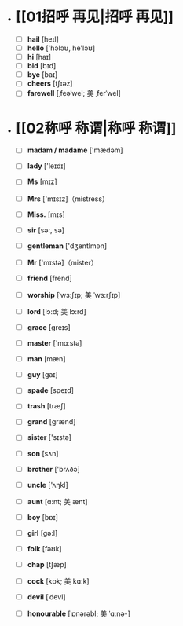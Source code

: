 - # [[01招呼 再见|招呼 再见]]
	- [ ] <span class="vocabulary">**hail**</span> [heɪl]
	- [ ] <span class="vocabulary">**hello**</span> ['hələʊ, he'ləʊ]
	- [ ] <span class="vocabulary">**hi**</span> [haɪ]
	- [ ] <span class="vocabulary">**bid**</span> [bɪd]
	- [ ] <span class="vocabulary">**bye**</span> [baɪ]
	- [ ] <span class="vocabulary">**cheers**</span> [tʃɪəz]
	- [ ] <span class="vocabulary">**farewell**</span> [ˌfeəˈwel; 美 ˌferˈwel]
- # [[02称呼 称谓|称呼 称谓]]
	- [ ] <span class="vocabulary">**madam / madame**</span> ['mædəm]
	- [ ] <span class="vocabulary">**lady**</span> ['leɪdɪ]
	- [ ] <span class="vocabulary">**Ms**</span> [mɪz]
	- [ ] <span class="vocabulary">**Mrs**</span> ['mɪsɪz]（mistress）
	- [ ] <span class="vocabulary">**Miss.**</span> [mɪs]
	- [ ] <span class="vocabulary">**sir**</span> [sə:, sə]
	- [ ] <span class="vocabulary">**gentleman**</span> ['dӡentlmən]
	- [ ] <span class="vocabulary">**Mr**</span> ['mɪstə]（mister）
	- [ ] <span class="vocabulary">**friend**</span> [frend]
	- [ ] <span class="vocabulary">**worship**</span> [ˈwɜ:ʃɪp; 美 ˈwɜ:rʃɪp]
	- [ ] <span class="vocabulary">**lord**</span> [lɔ:d; 美 lɔ:rd]
	- [ ] <span class="vocabulary">**grace**</span> [greɪs]
	- [ ] <span class="vocabulary">**master**</span> ['mɑːstə]
	- [ ] <span class="vocabulary">**man**</span> [mæn]
	- [ ] <span class="vocabulary">**guy**</span> [gaɪ]
	- [ ] <span class="vocabulary">**spade**</span> [speɪd]
	- [ ] <span class="vocabulary">**trash**</span> [træʃ]
	- [ ] <span class="vocabulary">**grand**</span> [ɡrænd]
	- [ ] <span class="vocabulary">**sister**</span> ['sɪstə]
	- [ ] <span class="vocabulary">**son**</span> [sʌn]
	- [ ] <span class="vocabulary">**brother**</span> ['brʌðə]
	- [ ] <span class="vocabulary">**uncle**</span> ['ʌŋkl]
	- [ ] <span class="vocabulary">**aunt**</span> [ɑ:nt; 美 ænt]
	- [ ] <span class="vocabulary">**boy**</span> [bɒɪ]
	- [ ] <span class="vocabulary">**girl**</span> [ɡə:l]
	- [ ] <span class="vocabulary">**folk**</span> [fəʊk]
	- [ ] <span class="vocabulary">**chap**</span> [tʃæp]
	- [ ] <span class="vocabulary">**cock**</span> [kɒk; 美 kɑ:k]
	- [ ] <span class="vocabulary">**devil**</span> [ˈdevl]
	- [ ] <span class="vocabulary">**honourable**</span> [ˈɒnərəbl; 美 ˈɑ:nə-]


